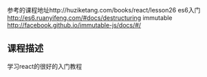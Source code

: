 参考的课程地址http://huziketang.com/books/react/lesson26
es6入门 http://es6.ruanyifeng.com/#docs/destructuring
immutable  http://facebook.github.io/immutable-js/docs/#/
## 课程描述
学习react的很好的入门教程
 
